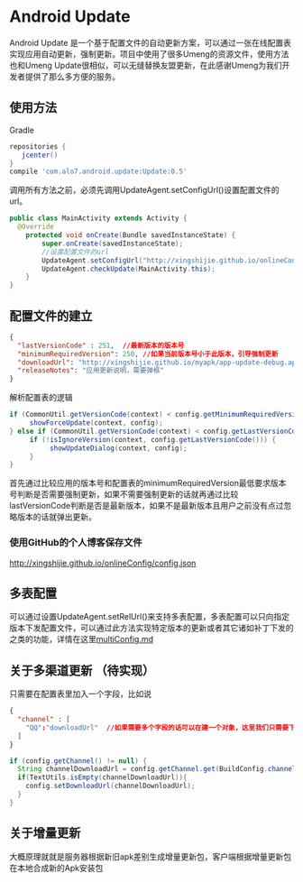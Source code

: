 # Android Update

Android Update 是一个基于配置文件的自动更新方案，可以通过一张在线配置表实现应用自动更新，强制更新。项目中使用了很多Umeng的资源文件，使用方法也和Umeng Update很相似，可以无缝替换友盟更新，在此感谢Umeng为我们开发者提供了那么多方便的服务。

## 使用方法

Gradle

```groovy
repositories {
   jcenter()
}
compile 'com.alo7.android.update:Update:0.5'
```

调用所有方法之前，必须先调用UpdateAgent.setConfigUrl()设置配置文件的url。

```java
public class MainActivity extends Activity {
  @Override
    protected void onCreate(Bundle savedInstanceState) {
        super.onCreate(savedInstanceState);
      	//设置配置文件的url
      	UpdateAgent.setConfigUrl("http://xingshijie.github.io/onlineConfig/config.json");
		UpdateAgent.checkUpdate(MainActivity.this);
    }
}
```

## 配置文件的建立 

```json
{
  "lastVersionCode" : 251,  //最新版本的版本号
  "minimumRequiredVersion": 250, //如果当前版本号小于此版本，引导强制更新
  "downloadUrl": "http://xingshijie.github.io/myapk/app-update-debug.apk",
  "releaseNotes": "应用更新说明，需要弹框"
}
```

解析配置表的逻辑

```java
if (CommonUtil.getVersionCode(context) < config.getMinimumRequiredVersion()) {
     showForceUpdate(context, config);
} else if (CommonUtil.getVersionCode(context) < config.getLastVersionCode()) {
     if (!isIgnoreVersion(context, config.getLastVersionCode())) {
          showUpdateDialog(context, config);
     }
}
```

首先通过比较应用的版本号和配置表的minimumRequiredVersion最低要求版本号判断是否需要强制更新，如果不需要强制更新的话就再通过比较lastVersionCode判断是否是最新版本，如果不是最新版本且用户之前没有点过忽略版本的话就弹出更新。

### 使用GitHub的个人博客保存文件

http://xingshijie.github.io/onlineConfig/config.json

## 多表配置

可以通过设置UpdateAgent.setRelUrl()来支持多表配置，多表配置可以只向指定版本下发配置文件，可以通过此方法实现特定版本的更新或者其它诸如补丁下发的之类的功能，详情在这里[multiConfig.md](multiConfig.md)

## 关于多渠道更新 （待实现）

只需要在配置表里加入一个字段，比如说

```json
{
  "channel" : [
   	"QQ":"downloadUrl"	//如果需要多个字段的话可以在建一个对象，这里我们只需要下载地址不同就可以了
  ]
}
```

```java
if (config.getChannel() != null) {
  String channelDownloadUrl = config.getChannel.get(BuildConfig.channel);
  if(TextUtils.isEmpty(channelDownloadUrl)){
    config.setDownloadUrl(channelDownloadUrl);
  } 
}
```



## 关于增量更新

大概原理就就是服务器根据新旧apk差别生成增量更新包，客户端根据增量更新包在本地合成新的Apk安装包



